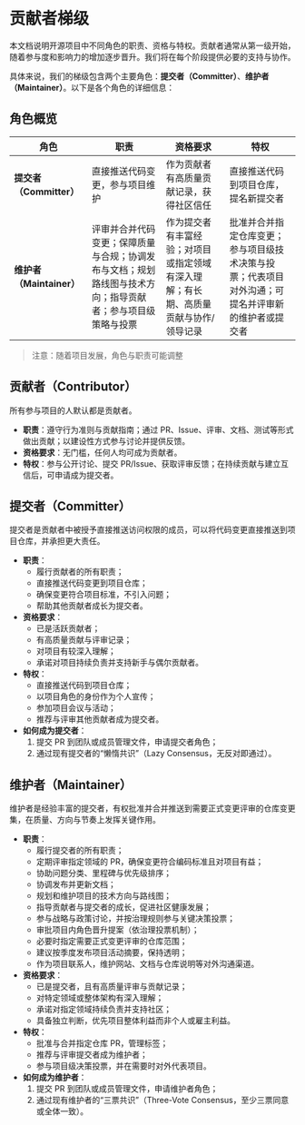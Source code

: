
# 贡献者梯级

本文档说明开源项目中不同角色的职责、资格与特权。贡献者通常从第一级开始，随着参与度和影响力的增加逐步晋升。我们将在每个阶段提供必要的支持与协作。

具体来说，我们的梯级包含两个主要角色：**提交者（Committer）**、**维护者（Maintainer）**。以下是各个角色的详细信息：

## 角色概览

| 角色                     | 职责                                                                                                       | 资格要求                                                                            | 特权                                                                                               |
| ------------------------ | ---------------------------------------------------------------------------------------------------------- | ----------------------------------------------------------------------------------- | -------------------------------------------------------------------------------------------------- |
| **提交者（Committer）**  | 直接推送代码变更，参与项目维护                                                                             | 作为贡献者有高质量贡献记录，获得社区信任                                            | 直接推送代码到项目仓库，提名新提交者                                                               |
| **维护者（Maintainer）** | 评审并合并代码变更；保障质量与合规；协调发布与文档；规划路线图与技术方向；指导贡献者；参与项目级策略与投票 | 作为提交者有丰富经验；对项目或指定领域有深入理解；有长期、高质量贡献与协作/领导记录 | 批准并合并指定仓库变更；参与项目级技术决策与投票；代表项目对外沟通；可提名并评审新的维护者或提交者 |

> 注意：随着项目发展，角色与职责可能调整

## 贡献者（Contributor）

所有参与项目的人默认都是贡献者。

- **职责**：遵守行为准则与贡献指南；通过 PR、Issue、评审、文档、测试等形式做出贡献；以建设性方式参与讨论并提供反馈。
- **资格要求**：无门槛，任何人均可成为贡献者。
- **特权**：参与公开讨论、提交 PR/Issue、获取评审反馈；在持续贡献与建立互信后，可申请成为提交者。

## 提交者（Committer）

提交者是贡献者中被授予直接推送访问权限的成员，可以将代码变更直接推送到项目仓库，并承担更大责任。

- **职责**：
  - 履行贡献者的所有职责；
  - 直接推送代码变更到项目仓库；
  - 确保变更符合项目标准，不引入问题；
  - 帮助其他贡献者成长为提交者。
- **资格要求**：
  - 已是活跃贡献者；
  - 有高质量贡献与评审记录；
  - 对项目有较深入理解；
  - 承诺对项目持续负责并支持新手与偶尔贡献者。
- **特权**：
  - 直接推送代码到项目仓库；
  - 以项目角色的身份作为个人宣传；
  - 参加项目会议与活动；
  - 推荐与评审其他贡献者成为提交者。
- **如何成为提交者**：
  1. 提交 PR 到团队或成员管理文件，申请提交者角色；
  2. 通过现有提交者的“懒惰共识”（Lazy Consensus，无反对即通过）。

## 维护者（Maintainer）

维护者是经验丰富的提交者，有权批准并合并推送到需要正式变更评审的仓库变更集，在质量、方向与节奏上发挥关键作用。

- **职责**：
  - 履行提交者的所有职责；
  - 定期评审指定领域的 PR，确保变更符合编码标准且对项目有益；
  - 协助问题分类、里程碑与优先级排序；
  - 协调发布并更新文档；
  - 规划和维护项目的技术方向与路线图；
  - 指导贡献者与提交者的成长，促进社区健康发展；
  - 参与战略与政策讨论，并按治理规则参与关键决策投票；
  - 审批项目内角色晋升提案（依治理投票机制）；
  - 必要时指定需要正式变更评审的仓库范围；
  - 建议按季度发布项目活动摘要，保持透明；
  - 作为项目联系人，维护网站、文档与仓库说明等对外沟通渠道。
- **资格要求**：
  - 已是提交者，且有高质量评审与贡献记录；
  - 对特定领域或整体架构有深入理解；
  - 承诺对指定领域持续负责并支持社区；
  - 具备独立判断，优先项目整体利益而非个人或雇主利益。
- **特权**：
  - 批准与合并指定仓库 PR，管理标签；
  - 推荐与评审提交者成为维护者；
  - 参与项目级决策投票，并在需要时对外代表项目。
- **如何成为维护者**：
  1. 提交 PR 到团队或成员管理文件，申请维护者角色；
  2. 通过现有维护者的“三票共识”（Three-Vote Consensus，至少三票同意或全体一致）。